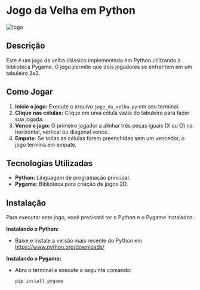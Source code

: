 # Jogo da Velha em Python

<img src="Jogo_da_velha.ico" alt="logo" />

## Descrição
Este é um jogo da velha clássico implementado em Python utilizando a biblioteca Pygame. O jogo permite que dois jogadores se enfrentem em um tabuleiro 3x3.

## Como Jogar
1. **Inicie o jogo:** Execute o arquivo `jogo_da_velha.py` em seu terminal.
2. **Clique nas células:** Clique em uma célula vazia do tabuleiro para fazer sua jogada.
3. **Vence o jogo:** O primeiro jogador a alinhar três peças iguais (X ou O) na horizontal, vertical ou diagonal vence.
4. **Empate:** Se todas as células forem preenchidas sem um vencedor, o jogo termina em empate.

## Tecnologias Utilizadas
* **Python:** Linguagem de programação principal.
* **Pygame:** Biblioteca para criação de jogos 2D.

## Instalação
Para executar este jogo, você precisará ter o Python e o Pygame instalados.

**Instalando o Python:**
* Baixe e instale a versão mais recente do Python em https://www.python.org/downloads/

**Instalando o Pygame:**
* Abra o terminal e execute o seguinte comando:
  ```bash
  pip install pygame
